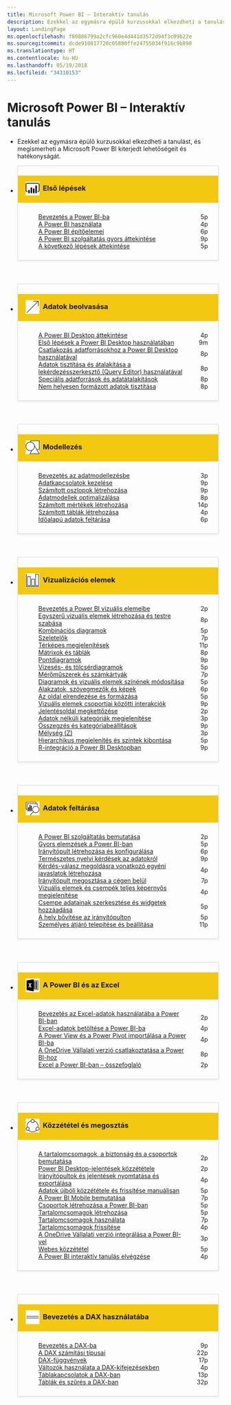 ```yaml
---
title: Microsoft Power BI – Interaktív tanulás
description: Ezekkel az egymásra épülő kurzusokkal elkezdheti a tanulást, és megismerheti a Microsoft Power BI kiterjedt lehetőségeit és hatékonyságát.
layout: LandingPage
ms.openlocfilehash: f80886799a2cfc960e4d441d3572d94f3c09b22e
ms.sourcegitcommit: dcde910817720c05880ffe24755034f916c9b890
ms.translationtype: HT
ms.contentlocale: hu-HU
ms.lasthandoff: 05/19/2018
ms.locfileid: "34310153"
---
```

<div id="main" class="v2">
    <div class="container">
        <h1>Microsoft Power BI – Interaktív tanulás</h1>
        <ul id="databases" class="cardsL panelContent" style="display: block; margin: 0px;">
          <li class="fullSpan">
              <div class="container intro">
                  <p>Ezekkel az egymásra épülő kurzusokkal elkezdheti a tanulást, és megismerheti a Microsoft Power BI kiterjedt lehetőségeit és hatékonyságát.</p>
              </div>
          </li>
          <li>
            <div class="cardSize">
                <div class="cardPadding">
                  <div class="card" style="padding: 0 12px 54px 0;">
                      <div class="cardText" style="box-shadow: 0 2px 5px #e8e8e8; border: 1px solid #dbdbdb;">
                          <h3 class="bgdAccent1" style="padding: 8px; display: flex; background: #f2c811; font-weight: bold; border-bottom: 0; margin-bottom: 0; line-height: 42px">
                            <div class="cardImageOuter" style="margin: 0 8px 0 10px;">
                              <div class="cardImage" style="width: 32px;">
                                <img src="media/logo_power-bi.svg" alt="" data-linktype="absolute-path" class="x-hidden-focus" style="position: relative; top: 6px;">
                              </div>
                            </div>
Első lépések </h3>
                          <ul class="noBullet" style="margin: 24px;">
                              <li style="display: flex; justify-content: space-between;">
                                <a class="barLink" href="gettingstarted.yml?tutorial-step=1">Bevezetés a Power BI-ba</a>
                                <span style="margin-left: 32px; align-self: center;">5p</span>
                              </li>
                              <li style="display: flex; justify-content: space-between;">
                                <a class="barLink" href="gettingstarted.yml?tutorial-step=2">A Power BI használata</a>
                                <span style="margin-left: 32px; align-self: center;">4p</span>
                              </li>
                              <li style="display: flex; justify-content: space-between;">
                                <a class="barLink" href="gettingstarted.yml?tutorial-step=3">A Power BI építőelemei</a>
                                <span style="margin-left: 32px; align-self: center;">6p</span>
                              </li>
                              <li style="display: flex; justify-content: space-between;">
                                <a class="barLink" href="gettingstarted.yml?tutorial-step=4">A Power BI szolgáltatás gyors áttekintése</a>
                                <span style="margin-left: 32px; align-self: center;">9p</span>
                              </li>
                              <li style="display: flex; justify-content: space-between;">
                                <a class="barLink" href="gettingstarted.yml?tutorial-step=5">A következő lépések áttekintése</a>
                                <span style="margin-left: 32px; align-self: center;">5p</span>
                              </li>
                          </ul>
                      </div>
                    </div>
                </div>
            </div>
          </li>
          <li>
            <div class="cardSize">
                <div class="cardPadding">
                  <div class="card" style="padding: 0 12px 54px 0;">
                      <div class="cardText" style="box-shadow: 0 2px 5px #e8e8e8; border: 1px solid #dbdbdb;">
                          <h3 class="bgdAccent1" style="padding: 8px; display: flex; background: #f2c811; font-weight: bold; border-bottom: 0; margin-bottom: 0; line-height: 42px">
                            <div class="cardImageOuter" style="margin: 0 8px 0 10px;">
                              <div class="cardImage" style="width: 32px;">
                                <img src="media/pbi-getting-data.svg" alt="" data-linktype="absolute-path" class="x-hidden-focus" style="position: relative; top: 6px;">
                              </div>
                            </div>
Adatok beolvasása </h3>
                          <ul class="noBullet" style="margin: 24px;">
                              <li style="display: flex; justify-content: space-between;">
                                <a class="barLink" href="gettingdata.yml?tutorial-step=1">A Power BI Desktop áttekintése</a>
                                <span style="margin-left: 32px; align-self: center;">4p</span>
                              </li>
                              <li style="display: flex; justify-content: space-between;">
                                <a class="barLink" href="gettingdata.yml?tutorial-step=2">Első lépések a Power BI Desktop használatában</a>
                                <span style="margin-left: 32px; align-self: center;">9m</span>
                              </li>
                              <li style="display: flex; justify-content: space-between;">
                                <a class="barLink" href="gettingdata.yml?tutorial-step=3">Csatlakozás adatforrásokhoz a Power BI Desktop használatával</a>
                                <span style="margin-left: 32px; align-self: center;">8p</span>
                              </li>
                              <li style="display: flex; justify-content: space-between;">
                                <a class="barLink" href="gettingdata.yml?tutorial-step=4">Adatok tisztítása és átalakítása a lekérdezésszerkesztő (Query Editor) használatával</a>
                                <span style="margin-left: 32px; align-self: center;">8p</span>
                              </li>
                              <li style="display: flex; justify-content: space-between;">
                                <a class="barLink" href="gettingdata.yml?tutorial-step=5">Speciális adatforrások és adatátalakítások</a>
                                <span style="margin-left: 32px; align-self: center;">8p</span>
                              </li>
                              <li style="display: flex; justify-content: space-between;">
                                <a class="barLink" href="gettingdata.yml?tutorial-step=6">Nem helyesen formázott adatok tisztítása</a>
                                <span style="margin-left: 32px; align-self: center;">8p</span>
                              </li>
                          </ul>
                      </div>
                    </div>
                </div>
            </div>
          </li>
          <li>
            <div class="cardSize">
                <div class="cardPadding">
                  <div class="card" style="padding: 0 12px 54px 0;">
                      <div class="cardText" style="box-shadow: 0 2px 5px #e8e8e8; border: 1px solid #dbdbdb;">
                          <h3 class="bgdAccent1" style="padding: 8px; display: flex; background: #f2c811; font-weight: bold; border-bottom: 0; margin-bottom: 0; line-height: 42px">
                            <div class="cardImageOuter" style="margin: 0 8px 0 10px;">
                              <div class="cardImage" style="width: 32px;">
                                <img src="media/pbi-modeling.svg" alt="" data-linktype="absolute-path" class="x-hidden-focus" style="position: relative; top: 6px;">
                              </div>
                            </div>
Modellezés </h3>
                          <ul class="noBullet" style="margin: 24px;">
                              <li style="display: flex; justify-content: space-between;">
                                <a class="barLink" href="modeling.yml?tutorial-step=1">Bevezetés az adatmodellezésbe</a>
                                <span style="margin-left: 32px; align-self: center;">3p</span>
                              </li>
                              <li style="display: flex; justify-content: space-between;">
                                <a class="barLink" href="modeling.yml?tutorial-step=2">Adatkapcsolatok kezelése</a>
                                <span style="margin-left: 32px; align-self: center;">9p</span>
                              </li>
                              <li style="display: flex; justify-content: space-between;">
                                <a class="barLink" href="modeling.yml?tutorial-step=3">Számított oszlopok létrehozása</a>
                                <span style="margin-left: 32px; align-self: center;">9p</span>
                              </li>
                              <li style="display: flex; justify-content: space-between;">
                                <a class="barLink" href="modeling.yml?tutorial-step=4">Adatmodellek optimalizálása</a>
                                <span style="margin-left: 32px; align-self: center;">8p</span>
                              </li>
                              <li style="display: flex; justify-content: space-between;">
                                <a class="barLink" href="modeling.yml?tutorial-step=5">Számított mértékek létrehozása</a>
                                <span style="margin-left: 32px; align-self: center;">14p</span>
                              </li>
                              <li style="display: flex; justify-content: space-between;">
                                <a class="barLink" href="modeling.yml?tutorial-step=6">Számított táblák létrehozása</a>
                                <span style="margin-left: 32px; align-self: center;">4p</span>
                              </li>
                              <li style="display: flex; justify-content: space-between;">
                                <a class="barLink" href="modeling.yml?tutorial-step=7">Időalapú adatok feltárása</a>
                                <span style="margin-left: 32px; align-self: center;">6p</span>
                              </li>
                          </ul>
                      </div>
                    </div>
                </div>
            </div>
          </li>
          <li>
            <div class="cardSize">
                <div class="cardPadding">
                  <div class="card" style="padding: 0 12px 54px 0;">
                      <div class="cardText" style="box-shadow: 0 2px 5px #e8e8e8; border: 1px solid #dbdbdb;">
                          <h3 class="bgdAccent1" style="padding: 8px; display: flex; background: #f2c811; font-weight: bold; border-bottom: 0; margin-bottom: 0; line-height: 42px">
                            <div class="cardImageOuter" style="margin: 0 8px 0 10px;">
                              <div class="cardImage" style="width: 32px;">
                                <img src="media/pbi-visualizations.svg" alt="" data-linktype="absolute-path" class="x-hidden-focus" style="position: relative; top: 6px;">
                              </div>
                            </div>
Vizualizációs elemek </h3>
                          <ul class="noBullet" style="margin: 24px;">
                              <li style="display: flex; justify-content: space-between;">
                                <a class="barLink" href="visualizations.yml?tutorial-step=1">Bevezetés a Power BI vizuális elemeibe</a>
                                <span style="margin-left: 32px; align-self: center;">2p</span>
                              </li>
                              <li style="display: flex; justify-content: space-between;">
                                <a class="barLink" href="visualizations.yml?tutorial-step=2">Egyszerű vizuális elemek létrehozása és testre szabása</a>
                                <span style="margin-left: 32px; align-self: center;">8p</span>
                              </li>
                              <li style="display: flex; justify-content: space-between;">
                                <a class="barLink" href="visualizations.yml?tutorial-step=3">Kombinációs diagramok</a>
                                <span style="margin-left: 32px; align-self: center;">5p</span>
                              </li>
                              <li style="display: flex; justify-content: space-between;">
                                <a class="barLink" href="visualizations.yml?tutorial-step=4">Szeletelők</a>
                                <span style="margin-left: 32px; align-self: center;">7p</span>
                              </li>
                              <li style="display: flex; justify-content: space-between;">
                                <a class="barLink" href="visualizations.yml?tutorial-step=5">Térképes megjelenítések</a>
                                <span style="margin-left: 32px; align-self: center;">11p</span>
                              </li>
                              <li style="display: flex; justify-content: space-between;">
                                <a class="barLink" href="visualizations.yml?tutorial-step=6">Mátrixok és táblák</a>
                                <span style="margin-left: 32px; align-self: center;">8p</span>
                              </li>
                              <li style="display: flex; justify-content: space-between;">
                                <a class="barLink" href="visualizations.yml?tutorial-step=7">Pontdiagramok</a>
                                <span style="margin-left: 32px; align-self: center;">9p</span>
                              </li>
                              <li style="display: flex; justify-content: space-between;">
                                <a class="barLink" href="visualizations.yml?tutorial-step=8">Vízesés- és tölcsérdiagramok</a>
                                <span style="margin-left: 32px; align-self: center;">5p</span>
                              </li>
                              <li style="display: flex; justify-content: space-between;">
                                <a class="barLink" href="visualizations.yml?tutorial-step=9">Mérőműszerek és számkártyák</a>
                                <span style="margin-left: 32px; align-self: center;">7p</span>
                              </li>
                              <li style="display: flex; justify-content: space-between;">
                                <a class="barLink" href="visualizations.yml?tutorial-step=10">Diagramok és vizuális elemek színének módosítása</a>
                                <span style="margin-left: 32px; align-self: center;">5p</span>
                              </li>
                              <li style="display: flex; justify-content: space-between;">
                                <a class="barLink" href="visualizations.yml?tutorial-step=11">Alakzatok, szövegmezők és képek</a>
                                <span style="margin-left: 32px; align-self: center;">6p</span>
                              </li>
                              <li style="display: flex; justify-content: space-between;">
                                <a class="barLink" href="visualizations.yml?tutorial-step=12">Az oldal elrendezése és formázása</a>
                                <span style="margin-left: 32px; align-self: center;">5p</span>
                              </li>
                              <li style="display: flex; justify-content: space-between;">
                                <a class="barLink" href="visualizations.yml?tutorial-step=13">Vizuális elemek csoportjai közötti interakciók</a>
                                <span style="margin-left: 32px; align-self: center;">9p</span>
                              </li>
                              <li style="display: flex; justify-content: space-between;">
                                <a class="barLink" href="visualizations.yml?tutorial-step=14">Jelentésoldal megkettőzése</a>
                                <span style="margin-left: 32px; align-self: center;">2p</span>
                              </li>
                              <li style="display: flex; justify-content: space-between;">
                                <a class="barLink" href="visualizations.yml?tutorial-step=15">Adatok nélküli kategóriák megjelenítése</a>
                                <span style="margin-left: 32px; align-self: center;">3p</span>
                              </li>
                              <li style="display: flex; justify-content: space-between;">
                                <a class="barLink" href="visualizations.yml?tutorial-step=16">Összegzés és kategóriabeállítások</a>
                                <span style="margin-left: 32px; align-self: center;">9p</span>
                              </li>
                              <li style="display: flex; justify-content: space-between;">
                                <a class="barLink" href="visualizations.yml?tutorial-step=17">Mélység (Z)</a>
                                <span style="margin-left: 32px; align-self: center;">3p</span>
                              </li>
                              <li style="display: flex; justify-content: space-between;">
                                <a class="barLink" href="visualizations.yml?tutorial-step=18">Hierarchikus megjelenítés és szintek kibontása</a>
                                <span style="margin-left: 32px; align-self: center;">5p</span>
                              </li>
                              <li style="display: flex; justify-content: space-between;">
                                <a class="barLink" href="visualizations.yml?tutorial-step=19">R-integráció a Power BI Desktopban</a>
                                <span style="margin-left: 32px; align-self: center;">9p</span>
                              </li>
                          </ul>
                      </div>
                    </div>
                </div>
            </div>
          </li>
          <li>
            <div class="cardSize">
                <div class="cardPadding">
                  <div class="card" style="padding: 0 12px 54px 0;">
                      <div class="cardText" style="box-shadow: 0 2px 5px #e8e8e8; border: 1px solid #dbdbdb;">
                          <h3 class="bgdAccent1" style="padding: 8px; display: flex; background: #f2c811; font-weight: bold; border-bottom: 0; margin-bottom: 0; line-height: 42px">
                            <div class="cardImageOuter" style="margin: 0 8px 0 10px;">
                              <div class="cardImage" style="width: 32px;">
                                <img src="media/pbi-exploring-data.svg" alt="" data-linktype="absolute-path" class="x-hidden-focus" style="position: relative; top: 6px;">
                              </div>
                            </div>
Adatok feltárása </h3>
                          <ul class="noBullet" style="margin: 24px;">
                              <li style="display: flex; justify-content: space-between;">
                                <a class="barLink" href="exploringdata.yml?tutorial-step=1">A Power BI szolgáltatás bemutatása</a>
                                <span style="margin-left: 32px; align-self: center;">2p</span>
                              </li>
                              <li style="display: flex; justify-content: space-between;">
                                <a class="barLink" href="exploringdata.yml?tutorial-step=2">Gyors elemzések a Power BI-ban</a>
                                <span style="margin-left: 32px; align-self: center;">5p</span>
                              </li>
                              <li style="display: flex; justify-content: space-between;">
                                <a class="barLink" href="exploringdata.yml?tutorial-step=3">Irányítópult létrehozása és konfigurálása</a>
                                <span style="margin-left: 32px; align-self: center;">6p</span>
                              </li>
                              <li style="display: flex; justify-content: space-between;">
                                <a class="barLink" href="exploringdata.yml?tutorial-step=4">Természetes nyelvi kérdések az adatokról</a>
                                <span style="margin-left: 32px; align-self: center;">9p</span>
                              </li>
                              <li style="display: flex; justify-content: space-between;">
                                <a class="barLink" href="exploringdata.yml?tutorial-step=5">Kérdés-válasz megoldásra vonatkozó egyéni javaslatok létrehozása</a>
                                <span style="margin-left: 32px; align-self: center;">4p</span>
                              </li>
                              <li style="display: flex; justify-content: space-between;">
                                <a class="barLink" href="exploringdata.yml?tutorial-step=6">Irányítópult megosztása a cégen belül</a>
                                <span style="margin-left: 32px; align-self: center;">7p</span>
                              </li>
                              <li style="display: flex; justify-content: space-between;">
                                <a class="barLink" href="exploringdata.yml?tutorial-step=7">Vizuális elemek és csempék teljes képernyős megjelenítése</a>
                                <span style="margin-left: 32px; align-self: center;">4p</span>
                              </li>
                              <li style="display: flex; justify-content: space-between;">
                                <a class="barLink" href="exploringdata.yml?tutorial-step=8">Csempe adatainak szerkesztése és widgetek hozzáadása</a>
                                <span style="margin-left: 32px; align-self: center;">5p</span>
                              </li>
                              <li style="display: flex; justify-content: space-between;">
                                <a class="barLink" href="exploringdata.yml?tutorial-step=9">A hely bővítése az irányítópulton</a>
                                <span style="margin-left: 32px; align-self: center;">5p</span>
                              </li>
                              <li style="display: flex; justify-content: space-between;">
                                <a class="barLink" href="exploringdata.yml?tutorial-step=10">Személyes átjáró telepítése és beállítása</a>
                                <span style="margin-left: 32px; align-self: center;">11p</span>
                              </li>
                          </ul>
                      </div>
                    </div>
                </div>
            </div>
          </li>
          <li>
            <div class="cardSize">
                <div class="cardPadding">
                  <div class="card" style="padding: 0 12px 54px 0;">
                      <div class="cardText" style="box-shadow: 0 2px 5px #e8e8e8; border: 1px solid #dbdbdb;">
                          <h3 class="bgdAccent1" style="padding: 8px; display: flex; background: #f2c811; font-weight: bold; border-bottom: 0; margin-bottom: 0; line-height: 42px">
                            <div class="cardImageOuter" style="margin: 0 8px 0 10px;">
                              <div class="cardImage" style="width: 32px;">
                                <img src="media/logo_excel-blk.svg" alt="" data-linktype="absolute-path" class="x-hidden-focus" style="position: relative; top: 6px;">
                              </div>
                            </div>
A Power BI és az Excel </h3>
                          <ul class="noBullet" style="margin: 24px;">
                              <li style="display: flex; justify-content: space-between;">
                                <a class="barLink" href="powerbiandexcel.yml?tutorial-step=1">Bevezetés az Excel-adatok használatába a Power BI-ban</a>
                                <span style="margin-left: 32px; align-self: center;">2p</span>
                              </li>
                              <li style="display: flex; justify-content: space-between;">
                                <a class="barLink" href="powerbiandexcel.yml?tutorial-step=2">Excel-adatok betöltése a Power BI-ba</a>
                                <span style="margin-left: 32px; align-self: center;">4p</span>
                              </li>
                              <li style="display: flex; justify-content: space-between;">
                                <a class="barLink" href="powerbiandexcel.yml?tutorial-step=3">A Power View és a Power Pivot importálása a Power BI-ba</a>
                                <span style="margin-left: 32px; align-self: center;">4p</span>
                              </li>
                              <li style="display: flex; justify-content: space-between;">
                                <a class="barLink" href="powerbiandexcel.yml?tutorial-step=4">A OneDrive Vállalati verzió csatlakoztatása a Power BI-hoz</a>
                                <span style="margin-left: 32px; align-self: center;">8p</span>
                              </li>
                              <li style="display: flex; justify-content: space-between;">
                                <a class="barLink" href="powerbiandexcel.yml?tutorial-step=5">Excel a Power BI-ban – összefoglaló</a>
                                <span style="margin-left: 32px; align-self: center;">2p</span>
                              </li>
                          </ul>
                      </div>
                    </div>
                </div>
            </div>
          </li>
          <li>
            <div class="cardSize">
                <div class="cardPadding">
                  <div class="card" style="padding: 0 12px 54px 0;">
                      <div class="cardText" style="box-shadow: 0 2px 5px #e8e8e8; border: 1px solid #dbdbdb;">
                          <h3 class="bgdAccent1" style="padding: 8px; display: flex; background: #f2c811; font-weight: bold; border-bottom: 0; margin-bottom: 0; line-height: 42px">
                            <div class="cardImageOuter" style="margin: 0 8px 0 10px;">
                              <div class="cardImage" style="width: 32px;">
                                <img src="media/pbi-pub-sharing.svg" alt="" data-linktype="absolute-path" class="x-hidden-focus" style="position: relative; top: 6px;">
                              </div>
                            </div>
Közzététel és megosztás </h3>
                          <ul class="noBullet" style="margin: 24px;">
                              <li style="display: flex; justify-content: space-between;">
                                <a class="barLink" href="publishingandsharing.yml?tutorial-step=1">A tartalomcsomagok, a biztonság és a csoportok bemutatása</a>
                                <span style="margin-left: 32px; align-self: center;">2p</span>
                              </li>
                              <li style="display: flex; justify-content: space-between;">
                                <a class="barLink" href="publishingandsharing.yml?tutorial-step=2">Power BI Desktop-jelentések közzététele</a>
                                <span style="margin-left: 32px; align-self: center;">2p</span>
                              </li>
                              <li style="display: flex; justify-content: space-between;">
                                <a class="barLink" href="publishingandsharing.yml?tutorial-step=3">Irányítópultok és jelentések nyomtatása és exportálása</a>
                                <span style="margin-left: 32px; align-self: center;">4p</span>
                              </li>
                              <li style="display: flex; justify-content: space-between;">
                                <a class="barLink" href="publishingandsharing.yml?tutorial-step=4">Adatok újbóli közzététele és frissítése manuálisan</a>
                                <span style="margin-left: 32px; align-self: center;">5p</span>
                              </li>
                              <li style="display: flex; justify-content: space-between;">
                                <a class="barLink" href="publishingandsharing.yml?tutorial-step=5">A Power BI Mobile bemutatása</a>
                                <span style="margin-left: 32px; align-self: center;">7p</span>
                              </li>
                              <li style="display: flex; justify-content: space-between;">
                                <a class="barLink" href="publishingandsharing.yml?tutorial-step=6">Csoportok létrehozása a Power BI-ban</a>
                                <span style="margin-left: 32px; align-self: center;">5p</span>
                              </li>
                              <li style="display: flex; justify-content: space-between;">
                                <a class="barLink" href="publishingandsharing.yml?tutorial-step=7">Tartalomcsomagok létrehozása</a>
                                <span style="margin-left: 32px; align-self: center;">5p</span>
                              </li>
                              <li style="display: flex; justify-content: space-between;">
                                <a class="barLink" href="publishingandsharing.yml?tutorial-step=8">Tartalomcsomagok használata</a>
                                <span style="margin-left: 32px; align-self: center;">7p</span>
                              </li>
                              <li style="display: flex; justify-content: space-between;">
                                <a class="barLink" href="publishingandsharing.yml?tutorial-step=9">Tartalomcsomagok frissítése</a>
                                <span style="margin-left: 32px; align-self: center;">4p</span>
                              </li>
                              <li style="display: flex; justify-content: space-between;">
                                <a class="barLink" href="publishingandsharing.yml?tutorial-step=10">A OneDrive Vállalati verzió integrálása a Power BI-vel</a>
                                <span style="margin-left: 32px; align-self: center;">3p</span>
                              </li>
                              <li style="display: flex; justify-content: space-between;">
                                <a class="barLink" href="publishingandsharing.yml?tutorial-step=11">Webes közzététel</a>
                                <span style="margin-left: 32px; align-self: center;">5p</span>
                              </li>
                              <li style="display: flex; justify-content: space-between;">
                                <a class="barLink" href="publishingandsharing.yml?tutorial-step=12">A Power BI interaktív tanulás elvégzése</a>
                                <span style="margin-left: 32px; align-self: center;">4p</span>
                              </li>
                          </ul>
                      </div>
                    </div>
                </div>
            </div>
          </li>
          <li>
            <div class="cardSize">
                <div class="cardPadding">
                  <div class="card" style="padding: 0 12px 54px 0;">
                      <div class="cardText" style="box-shadow: 0 2px 5px #e8e8e8; border: 1px solid #dbdbdb;">
                          <h3 class="bgdAccent1" style="padding: 8px; display: flex; background: #f2c811; font-weight: bold; border-bottom: 0; margin-bottom: 0; line-height: 42px">
                            <div class="cardImageOuter" style="margin: 0 8px 0 10px;">
                              <div class="cardImage" style="width: 32px;">
                                <img src="media/pbi-dax-intro.svg" alt="" data-linktype="absolute-path" class="x-hidden-focus" style="position: relative; top: 6px;">
                              </div>
                            </div>
Bevezetés a DAX használatába </h3>
                          <ul class="noBullet" style="margin: 24px;">
                              <li style="display: flex; justify-content: space-between;">
                                <a class="barLink" href="introductiontodax.yml?tutorial-step=1">Bevezetés a DAX-ba</a>
                                <span style="margin-left: 32px; align-self: center;">9p</span>
                              </li>
                              <li style="display: flex; justify-content: space-between;">
                                <a class="barLink" href="introductiontodax.yml?tutorial-step=2">A DAX számítási típusai</a>
                                <span style="margin-left: 32px; align-self: center;">22p</span>
                              </li>
                              <li style="display: flex; justify-content: space-between;">
                                <a class="barLink" href="introductiontodax.yml?tutorial-step=3">DAX-függvények</a>
                                <span style="margin-left: 32px; align-self: center;">17p</span>
                              </li>
                              <li style="display: flex; justify-content: space-between;">
                                <a class="barLink" href="introductiontodax.yml?tutorial-step=4">Változók használata a DAX-kifejezésekben</a>
                                <span style="margin-left: 32px; align-self: center;">4p</span>
                              </li>
                              <li style="display: flex; justify-content: space-between;">
                                <a class="barLink" href="introductiontodax.yml?tutorial-step=5">Táblakapcsolatok a DAX-ban</a>
                                <span style="margin-left: 32px; align-self: center;">13p</span>
                              </li>
                              <li style="display: flex; justify-content: space-between;">
                                <a class="barLink" href="introductiontodax.yml?tutorial-step=6">Táblák és szűrés a DAX-ban</a>
                                <span style="margin-left: 32px; align-self: center;">32p</span>
                              </li>
                          </ul>
                      </div>
                    </div>
                </div>
            </div>
          </li>
      </ul>
    </div>
</div>